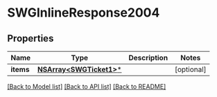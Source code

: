 # SWGInlineResponse2004

## Properties
Name | Type | Description | Notes
------------ | ------------- | ------------- | -------------
**items** | [**NSArray&lt;SWGTicket1&gt;***](SWGTicket1.md) |  | [optional] 

[[Back to Model list]](../README.md#documentation-for-models) [[Back to API list]](../README.md#documentation-for-api-endpoints) [[Back to README]](../README.md)



